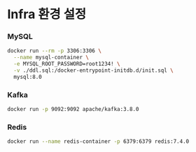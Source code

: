 # Infra 환경 설정

### MySQL
```bash
docker run --rm -p 3306:3306 \
  --name mysql-container \
  -e MYSQL_ROOT_PASSWORD=root1234! \
  -v ./ddl.sql:/docker-entrypoint-initdb.d/init.sql \
  mysql:8.0
```

### Kafka
```bash
docker run -p 9092:9092 apache/kafka:3.8.0
```

### Redis
```bash
docker run --name redis-container -p 6379:6379 redis:7.4.0
```